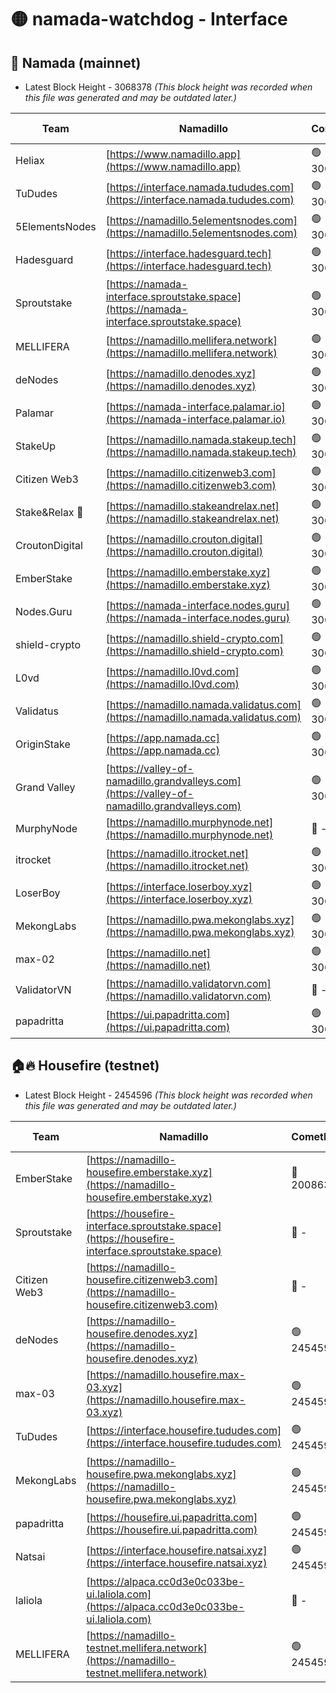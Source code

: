 # 🟡 namada-watchdog - Interface

## 🚀 Namada (mainnet)
- Latest Block Height - 3068378 *(This block height was recorded when this file was generated and may be outdated later.)*

| Team | Namadillo | CometBFT | Indexer | MASP Indexer |
|-|-|-|-|-|
| Heliax | [https://www.namadillo.app](https://www.namadillo.app) | 🟢 3068354 | 🟢 3068354 | 🟢 3068354 |
| TuDudes | [https://interface.namada.tududes.com](https://interface.namada.tududes.com) | 🟢 3068355 | 🟢 3068355 | 🟢 3068355 |
| 5ElementsNodes | [https://namadillo.5elementsnodes.com](https://namadillo.5elementsnodes.com) | 🟢 3068355 | 🟢 3068355 | 🟢 3068355 |
| Hadesguard | [https://interface.hadesguard.tech](https://interface.hadesguard.tech) | 🟢 3068356 | 🟢 3068356 | 🟢 3068356 |
| Sproutstake | [https://namada-interface.sproutstake.space](https://namada-interface.sproutstake.space) | 🟢 3068357 | 🟢 3068357 | 🔴 - |
| MELLIFERA | [https://namadillo.mellifera.network](https://namadillo.mellifera.network) | 🟢 3068359 | 🟢 3068359 | 🟢 3068360 |
| deNodes | [https://namadillo.denodes.xyz](https://namadillo.denodes.xyz) | 🟢 3068360 | 🟢 3068360 | 🟢 3068360 |
| Palamar | [https://namada-interface.palamar.io](https://namada-interface.palamar.io) | 🟢 3068361 | 🟢 3068361 | 🟢 3068361 |
| StakeUp | [https://namadillo.namada.stakeup.tech](https://namadillo.namada.stakeup.tech) | 🟢 3068362 | 🟢 3068362 | 🟢 3068362 |
| Citizen Web3 | [https://namadillo.citizenweb3.com](https://namadillo.citizenweb3.com) | 🟢 3068363 | 🟢 3068363 | 🟢 3068363 |
| Stake&Relax 🦥 | [https://namadillo.stakeandrelax.net](https://namadillo.stakeandrelax.net) | 🟢 3068364 | 🟢 3068364 | 🟢 3068364 |
| CroutonDigital | [https://namadillo.crouton.digital](https://namadillo.crouton.digital) | 🟢 3068365 | 🟢 3068365 | 🟢 3068365 |
| EmberStake | [https://namadillo.emberstake.xyz](https://namadillo.emberstake.xyz) | 🟢 3068365 | 🟢 3068365 | 🟢 3068365 |
| Nodes.Guru | [https://namada-interface.nodes.guru](https://namada-interface.nodes.guru) | 🟢 3068366 | 🟢 3068366 | 🟢 3068366 |
| shield-crypto | [https://namadillo.shield-crypto.com](https://namadillo.shield-crypto.com) | 🟢 3068367 | 🟢 3068366 | 🟢 3068367 |
| L0vd | [https://namadillo.l0vd.com](https://namadillo.l0vd.com) | 🟢 3068368 | 🟢 3068368 | 🟢 3068368 |
| Validatus | [https://namadillo.namada.validatus.com](https://namadillo.namada.validatus.com) | 🟢 3068369 | 🟢 3068369 | 🟢 3068369 |
| OriginStake | [https://app.namada.cc](https://app.namada.cc) | 🟢 3068370 | 🟢 3068370 | 🟢 3068370 |
| Grand Valley | [https://valley-of-namadillo.grandvalleys.com](https://valley-of-namadillo.grandvalleys.com) | 🟢 3068370 | 🟢 3068370 | 🟢 3068370 |
| MurphyNode | [https://namadillo.murphynode.net](https://namadillo.murphynode.net) | 🔴 - | 🔴 - | 🔴 - |
| itrocket | [https://namadillo.itrocket.net](https://namadillo.itrocket.net) | 🟢 3068373 | 🟢 3068372 | 🟢 3068372 |
| LoserBoy | [https://interface.loserboy.xyz](https://interface.loserboy.xyz) | 🟢 3068373 | 🟢 3068373 | 🟢 3068373 |
| MekongLabs | [https://namadillo.pwa.mekonglabs.xyz](https://namadillo.pwa.mekonglabs.xyz) | 🟢 3068374 | 🟢 3068374 | 🟢 3068375 |
| max-02 | [https://namadillo.net](https://namadillo.net) | 🟢 3068375 | 🟢 3068375 | 🟢 3068375 |
| ValidatorVN | [https://namadillo.validatorvn.com](https://namadillo.validatorvn.com) | 🔴 - | 🔴 - | 🔴 - |
| papadritta | [https://ui.papadritta.com](https://ui.papadritta.com) | 🟢 3068378 | 🟢 3068378 | 🟢 3068377 |

## 🏠🔥 Housefire (testnet)
- Latest Block Height - 2454596 *(This block height was recorded when this file was generated and may be outdated later.)*

| Team | Namadillo | CometBFT | Indexer | MASP Indexer |
|-|-|-|-|-|
| EmberStake | [https://namadillo-housefire.emberstake.xyz](https://namadillo-housefire.emberstake.xyz) | 🔴 2008636 | 🔴 - | 🔴 - |
| Sproutstake | [https://housefire-interface.sproutstake.space](https://housefire-interface.sproutstake.space) | 🔴 - | 🔴 - | 🔴 - |
| Citizen Web3 | [https://namadillo-housefire.citizenweb3.com](https://namadillo-housefire.citizenweb3.com) | 🔴 - | 🔴 - | 🔴 - |
| deNodes | [https://namadillo-housefire.denodes.xyz](https://namadillo-housefire.denodes.xyz) | 🟢 2454591 | 🟢 2454591 | 🟢 2454591 |
| max-03 | [https://namadillo.housefire.max-03.xyz](https://namadillo.housefire.max-03.xyz) | 🟢 2454592 | 🔴 2167206 | 🟢 2454591 |
| TuDudes | [https://interface.housefire.tududes.com](https://interface.housefire.tududes.com) | 🟢 2454592 | 🟢 2454592 | 🟢 2454592 |
| MekongLabs | [https://namadillo-housefire.pwa.mekonglabs.xyz](https://namadillo-housefire.pwa.mekonglabs.xyz) | 🟢 2454592 | 🟢 2454592 | 🟢 2454592 |
| papadritta | [https://housefire.ui.papadritta.com](https://housefire.ui.papadritta.com) | 🟢 2454594 | 🟢 2454594 | 🟢 2454594 |
| Natsai | [https://interface.housefire.natsai.xyz](https://interface.housefire.natsai.xyz) | 🟢 2454595 | 🟢 2454595 | 🟢 2454594 |
| laliola | [https://alpaca.cc0d3e0c033be-ui.laliola.com](https://alpaca.cc0d3e0c033be-ui.laliola.com) | 🔴 - | 🔴 - | 🔴 - |
| MELLIFERA | [https://namadillo-testnet.mellifera.network](https://namadillo-testnet.mellifera.network) | 🟢 2454596 | 🟢 2454596 | 🟢 2454597 |


